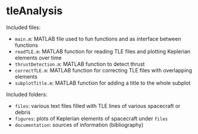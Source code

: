 # tleAnalysis

Included files:
 - `main.m`:			 					   MATLAB file used to fun functions and as interface between functions
 - `readTLE.m`:         MATLAB function for reading TLE files and plotting Keplerian elements over time
 - `thrustDetection.m`: MATLAB function to detect thrust
 - `correctTLE.m`:      MATLAB function for correcting TLE files with overlapping elements
 - `subplotTitle.m`:    MATLAB function for adding a title to the whole subplot
 
Included folders:
 - `files`:          various text files filled with TLE lines of various spacecraft or debris
 - `figures`:        plots of Keplerian elements of spacecraft under `files`
 - `documentation`:  sources of information (bibliography)
